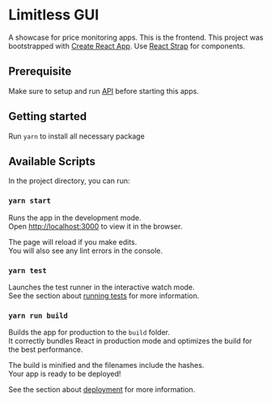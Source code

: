 # Limitless GUI

A showcase for price monitoring apps. This is the frontend. 
This project was bootstrapped with [Create React App](https://github.com/facebook/create-react-app).
Use [React Strap](https://reactstrap.github.io/) for components.

## Prerequisite

Make sure to setup and run [API](https://github.com/glenn-pratama/limitless-api) before starting this apps.

## Getting started

Run `yarn` to install all necessary package

## Available Scripts

In the project directory, you can run:

### `yarn start`

Runs the app in the development mode.<br>
Open [http://localhost:3000](http://localhost:3000) to view it in the browser.

The page will reload if you make edits.<br>
You will also see any lint errors in the console.

### `yarn test`

Launches the test runner in the interactive watch mode.<br>
See the section about [running tests](https://facebook.github.io/create-react-app/docs/running-tests) for more information.

### `yarn run build`

Builds the app for production to the `build` folder.<br>
It correctly bundles React in production mode and optimizes the build for the best performance.

The build is minified and the filenames include the hashes.<br>
Your app is ready to be deployed!

See the section about [deployment](https://facebook.github.io/create-react-app/docs/deployment) for more information.
